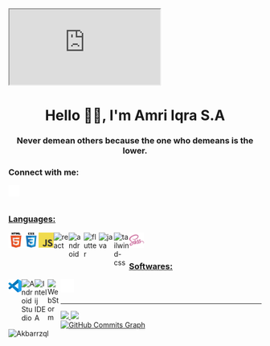 
  <iframe src="https://embed.lottiefiles.com/animation/29178"></iframe>

<h1 align="center">Hello 👋🏻, I'm Amri Iqra S.A</h1>
<h3 align="center">Never demean others because the one who demeans is the lower.</h3>

### Connect with me:


<a href="https://www.instagram.com/amri_iqroo/?hl=id" target="_blank"><img align="left" alt="amri_iqroo | Instagram" width="22px" src="https://github.com/Aakarsh-B/trying-repos/blob/master/insta.svg" />

<br />
<br />

### Languages:

<img align="left" alt="HTML5" width="30px" src="https://raw.githubusercontent.com/github/explore/80688e429a7d4ef2fca1e82350fe8e3517d3494d/topics/html/html.png" />
<img align="left" alt="CSS3" width="30px" src="https://raw.githubusercontent.com/github/explore/80688e429a7d4ef2fca1e82350fe8e3517d3494d/topics/css/css.png" />
<img align="left" alt="javascript" width="30px" src="https://raw.githubusercontent.com/github/explore/80688e429a7d4ef2fca1e82350fe8e3517d3494d/topics/javascript/javascript.png" />
<img align="left" alt="react" width="30px" src="https://upload.wikimedia.org/wikipedia/commons/thumb/a/a7/React-icon.svg/1200px-React-icon.svg.png"/>
<img align="left" alt="android" width="30px" src="https://upload.wikimedia.org/wikipedia/commons/thumb/d/d7/Android_robot.svg/1745px-Android_robot.svg.png"/>
<img align="left" alt="flutter" width="30px" src="https://cdn-images-1.medium.com/max/1200/1*5-aoK8IBmXve5whBQM90GA.png"/>
<img align="left" alt="java" width="30px" src="https://academy.alterra.id/blog/wp-content/uploads/2021/06/java.png"/>
<img align="left" alt="tailwind-css" width="30px" src="https://camo.githubusercontent.com/5734d0669fe22ce04a1cb989a156cd32c379875f6bca56d5210c9432824856d9/68747470733a2f2f7777772e766563746f726c6f676f2e7a6f6e652f6c6f676f732f7461696c77696e646373732f7461696c77696e646373732d69636f6e2e737667" />
<img align="left" alt="sass-css" width="30px" src="https://raw.githubusercontent.com/devicons/devicon/master/icons/sass/sass-original.svg" />  

<br />
<br />
  
### Softwares:

<img align="left" alt="Visual Studio Code" width="26px" src="https://raw.githubusercontent.com/github/explore/80688e429a7d4ef2fca1e82350fe8e3517d3494d/topics/visual-studio-code/visual-studio-code.png" />
<img align="left" alt="Android Studio" width="26px" src="https://encrypted-tbn0.gstatic.com/images?q=tbn:ANd9GcQ1TWXeRF1b29BsjyfAfvSFw3Wqkgi_eiZUAg&usqp=CAU" />
<img align="left" alt="Intelij IDEA" width="26px" src="https://cdn.freebiesupply.com/logos/large/2x/intellij-idea-1-logo-png-transparent.png" />
 <img align="left" alt="WebStorm" width="26px" src="https://cdn.freebiesupply.com/logos/large/2x/webstorm-icon-logo-png-transparent.png" />
<img align="left" alt="GitHub" width="26px" src="https://github.com/Aakarsh-B/trying-repos/blob/master/github.svg" />
<br />
<br />

---

<a href="https://github.com/MicRoCats7">
  <img height="180em" src="https://github-readme-stats.vercel.app/api?username=MicRoCats7&show_icons=true&theme=radical" />
  <img height="180em" src="https://github-readme-stats-eight-theta.vercel.app/api/top-langs/?username=MicRoCats7&theme=radical&layout=compact&exclude_lang=java+r" />
</a>
<br>
  <a href="https://github.com/MicRoCats7"><img src="https://activity-graph.herokuapp.com/graph?username=MicRoCats7&bg_color=1c1917&color=ffffff&line=0891b2&point=ffffff&area_color=1c1917&area=true&hide_border=true&custom_title=GitHub%20Commits%20Graph" alt="GitHub Commits Graph" /></a>
  <br>
  <img src="https://komarev.com/ghpvc/?username=MicRoCats7&label=Profile%20views&color=0e75b6&style=flat" alt="Akbarrzql" />
